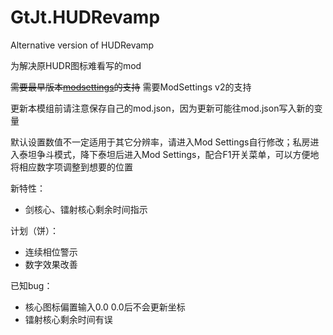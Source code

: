 # GtJt.HUDRevamp

Alternative version of HUDRevamp

为解决原HUDR图标难看写的mod

~~需要最早版本[modsettings](https://github.com/GtJeight/ModSettings)的支持~~
需要ModSettings v2的支持

更新本模组前请注意保存自己的mod.json，因为更新可能往mod.json写入新的变量

默认设置数值不一定适用于其它分辨率，请进入Mod Settings自行修改；私房进入泰坦争斗模式，降下泰坦后进入Mod Settings，配合F1开关菜单，可以方便地将相应数字项调整到想要的位置

新特性：

- 剑核心、镭射核心剩余时间指示

计划（饼）：

- 连续相位警示
- 数字效果改善

已知bug：

- 核心图标偏置输入0.0 0.0后不会更新坐标
- 镭射核心剩余时间有误
